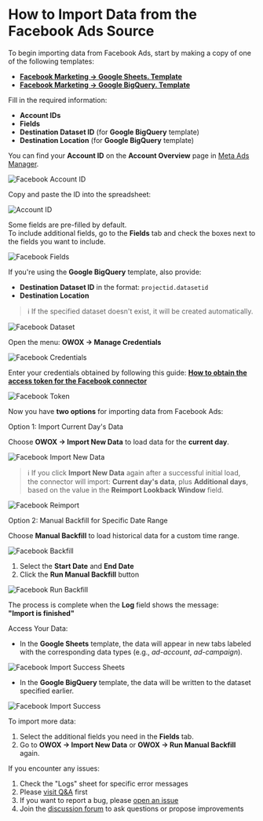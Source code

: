 # How to Import Data from the Facebook Ads Source

To begin importing data from Facebook Ads, start by making a copy of one of the following templates:

- [**Facebook Marketing → Google Sheets. Template**](https://docs.google.com/spreadsheets/d/1OgpGMnQqUpS23rmOyA2gTVO2FK48oPS7tJGBp9NYJy4/copy)
- [**Facebook Marketing → Google BigQuery. Template**](https://docs.google.com/spreadsheets/d/1XJPrB89Zn-tEnfxtgzM974Vnfj8P4T8kgwXQfPkn6vU/copy)

Fill in the required information:

- **Account IDs**
- **Fields**
- **Destination Dataset ID** (for **Google BigQuery** template)
- **Destination Location** (for **Google BigQuery** template)

You can find your **Account ID** on the **Account Overview** page in [Meta Ads Manager](https://adsmanager.facebook.com/adsmanager/manage/accounts).  

![Facebook Account ID](res/fb_accountid.png)

Copy and paste the ID into the spreadsheet:  

![Account ID](res/fb_pasteid.png)

Some fields are pre-filled by default.  
To include additional fields, go to the **Fields** tab and check the boxes next to the fields you want to include.

![Facebook Fields](res/fb_fields.png)

If you're using the **Google BigQuery** template, also provide:

- **Destination Dataset ID** in the format: `projectid.datasetid`
- **Destination Location**

> ℹ️ If the specified dataset doesn't exist, it will be created automatically.

![Facebook Dataset](res/facebook_dataset.png)

Open the menu: **OWOX → Manage Credentials**

![Facebook Credentials](res/fb_credentials.png)

Enter your credentials obtained by following this guide: [**How to obtain the access token for the Facebook connector**](CREDENTIALS.md)

![Facebook Token](res/fb_token.png)

Now you have **two options** for importing data from Facebook Ads:

Option 1: Import Current Day's Data

Choose **OWOX → Import New Data** to load data for the **current day**.

![Facebook Import New Data](res/facebook_newdata.png)

> ℹ️ If you click **Import New Data** again after a successful initial load,  
> the connector will import: **Current day's data**, plus **Additional days**, based on the value in the **Reimport Lookback Window** field.

![Facebook Reimport](res/facebook_reimport.png)

Option 2: Manual Backfill for Specific Date Range

Choose **Manual Backfill** to load historical data for a custom time range.

![Facebook Backfill](res/facebook_backfill.png)

1. Select the **Start Date** and **End Date**  
2. Click the **Run Manual Backfill** button

![Facebook Run Backfill](res/facebook_runbackfill.png)

The process is complete when the **Log** field shows the message:  
**"Import is finished"**  

Access Your Data:

- In the **Google Sheets** template, the data will appear in new tabs labeled with the corresponding data types (e.g., *ad-account*, *ad-campaign*).  

![Facebook Import Success Sheets](res/facebook_importsheets.png)

- In the **Google BigQuery** template, the data will be written to the dataset specified earlier.

![Facebook Import Success](res/facebook_importgbq.png)

To import more data:

1. Select the additional fields you need in the **Fields** tab.
2. Go to **OWOX → Import New Data** or **OWOX → Run Manual Backfill** again.

If you encounter any issues:

1. Check the "Logs" sheet for specific error messages
2. Please [visit Q&A](https://github.com/OWOX/owox-data-marts/discussions/categories/q-a) first
3. If you want to report a bug, please [open an issue](https://github.com/OWOX/owox-data-marts/issues)
4. Join the [discussion forum](https://github.com/OWOX/owox-data-marts/discussions) to ask questions or propose improvements
